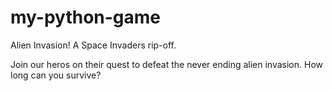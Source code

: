 # my-python-game

Alien Invasion! A Space Invaders rip-off.

Join our heros on their quest to defeat the never ending alien invasion.
How long can you survive?
